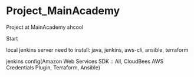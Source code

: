 # Project_MainAcademy
Project at MainAcademy shcool




Start

local jenkins server need to install:
java, jenkins, aws-cli, ansible, terraform

jenkins config(Amazon Web Services SDK :: All, CloudBees AWS Credentials Plugin, Terraform, Ansible)


